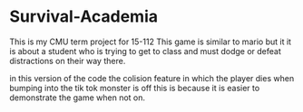 # Survival-Academia
This is my CMU term project for 15-112 
This game is similar to mario but it it is about a student
who is trying to get to class and must dodge or defeat distractions on their way there.

in this version of the code the colision feature in which the player dies when bumping into the tik tok monster is off 
this is because it is easier to demonstrate the game when not on. 
